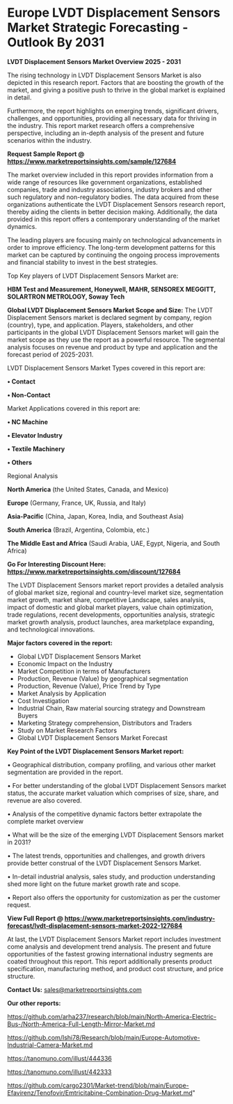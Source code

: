 # Europe LVDT Displacement Sensors Market Strategic Forecasting - Outlook By 2031

<Strong> LVDT Displacement Sensors Market Overview 2025 - 2031</strong>

The rising technology in LVDT Displacement Sensors Market is also depicted in this research report. Factors that are boosting the growth of the market, and giving a positive push to thrive in the global market is explained in detail.

Furthermore, the report highlights on emerging trends, significant drivers, challenges, and opportunities, providing all necessary data for thriving in the industry. This report market research offers a comprehensive perspective, including an in-depth analysis of the present and future scenarios within the industry.

<strong>Request Sample Report @ <a href=https://www.marketreportsinsights.com/sample/127684>https://www.marketreportsinsights.com/sample/127684</a></strong>

The market overview included in this report provides information from a wide range of resources like government organizations, established companies, trade and industry associations, industry brokers and other such regulatory and non-regulatory bodies. The data acquired from these organizations authenticate the LVDT Displacement Sensors research report, thereby aiding the clients in better decision making. Additionally, the data provided in this report offers a contemporary understanding of the market dynamics.

The leading players are focusing mainly on technological advancements in order to improve efficiency. The long-term development patterns for this market can be captured by continuing the ongoing process improvements and financial stability to invest in the best strategies.

Top Key players of LVDT Displacement Sensors Market are:

<strong>HBM Test and Measurement, Honeywell, MAHR, SENSOREX MEGGITT, SOLARTRON METROLOGY, Soway Tech</strong>

<strong><b>Global LVDT Displacement Sensors Market Scope and Size:</b></strong>
The LVDT Displacement Sensors market is declared segment by company, region (country), type, and application. Players, stakeholders, and other participants in the global LVDT Displacement Sensors market will gain the market scope as they use the report as a powerful resource. The segmental analysis focuses on revenue and product by type and application and the forecast period of 2025-2031.

LVDT Displacement Sensors Market Types covered in this report are:

<strong>• Contact

• Non-Contact</strong>

Market Applications covered in this report are:

<strong>• NC Machine

• Elevator Industry

• Textile Machinery

• Others</strong> 

Regional Analysis

<strong>North America</strong> (the United States, Canada, and Mexico)

<strong>Europe</strong> (Germany, France, UK, Russia, and Italy)

<strong>Asia-Pacific</strong> (China, Japan, Korea, India, and Southeast Asia)

<strong>South America</strong> (Brazil, Argentina, Colombia, etc.)

<strong>The Middle East and Africa</strong> (Saudi Arabia, UAE, Egypt, Nigeria, and South Africa)

<strong>Go For Interesting Discount Here: <a href=https://www.marketreportsinsights.com/discount/127684>https://www.marketreportsinsights.com/discount/127684</a></strong>

The LVDT Displacement Sensors market report provides a detailed analysis of global market size, regional and country-level market size, segmentation market growth, market share, competitive Landscape, sales analysis, impact of domestic and global market players, value chain optimization, trade regulations, recent developments, opportunities analysis, strategic market growth analysis, product launches, area marketplace expanding, and technological innovations.

<strong><b>Major factors covered in the report:</b></strong>
<ul>
  <li>Global LVDT Displacement Sensors Market </li>
  <li>Economic Impact on the Industry</li>
  <li>Market Competition in terms of Manufacturers</li>
  <li>Production, Revenue (Value) by geographical segmentation</li>
  <li>Production, Revenue (Value), Price Trend by Type</li>
  <li>Market Analysis by Application</li>
  <li>Cost Investigation</li>
  <li>Industrial Chain, Raw material sourcing strategy and Downstream Buyers</li>
  <li>Marketing Strategy comprehension, Distributors and Traders</li>
  <li>Study on Market Research Factors</li>
  <li>Global LVDT Displacement Sensors Market Forecast</li>
</ul>

<strong><b>Key Point of the LVDT Displacement Sensors Market report:</b></strong>

• Geographical distribution, company profiling, and various other market segmentation are provided in the report.

• For better understanding of the global LVDT Displacement Sensors market status, the accurate market valuation which comprises of size, share, and revenue are also covered.

• Analysis of the competitive dynamic factors better extrapolate the complete market overview

• What will be the size of the emerging LVDT Displacement Sensors market in 2031?

• The latest trends, opportunities and challenges, and growth drivers provide better construal of the LVDT Displacement Sensors Market.

• In-detail industrial analysis, sales study, and production understanding shed more light on the future market growth rate and scope.

• Report also offers the opportunity for customization as per the customer request.

<strong><b>View Full Report @ <a href=https://www.marketreportsinsights.com/industry-forecast/lvdt-displacement-sensors-market-2022-127684>https://www.marketreportsinsights.com/industry-forecast/lvdt-displacement-sensors-market-2022-127684</a></b></strong>


At last, the LVDT Displacement Sensors Market report includes investment come analysis and development trend analysis. The present and future opportunities of the fastest growing international industry segments are coated throughout this report. This report additionally presents product specification, manufacturing method, and product cost structure, and price structure.

<strong>Contact Us:</strong>
sales@marketreportsinsights.com

<strong>Our other reports:</strong>

<a href=https://github.com/arha237/research/blob/main/North-America-Electric-Bus-/North-America-Full-Length-Mirror-Market.md>https://github.com/arha237/research/blob/main/North-America-Electric-Bus-/North-America-Full-Length-Mirror-Market.md</a>

<a href=https://github.com/Ishi78/Research/blob/main/Europe-Automotive-Industrial-Camera-Market.md>https://github.com/Ishi78/Research/blob/main/Europe-Automotive-Industrial-Camera-Market.md</a>

<a href=https://tanomuno.com/illust/444336>https://tanomuno.com/illust/444336</a>

<a href=https://tanomuno.com/illust/442333>https://tanomuno.com/illust/442333</a>

<a href=https://github.com/cargo2301/Market-trend/blob/main/Europe-Efavirenz/Tenofovir/Emtricitabine-Combination-Drug-Market.md>https://github.com/cargo2301/Market-trend/blob/main/Europe-Efavirenz/Tenofovir/Emtricitabine-Combination-Drug-Market.md</a>"
